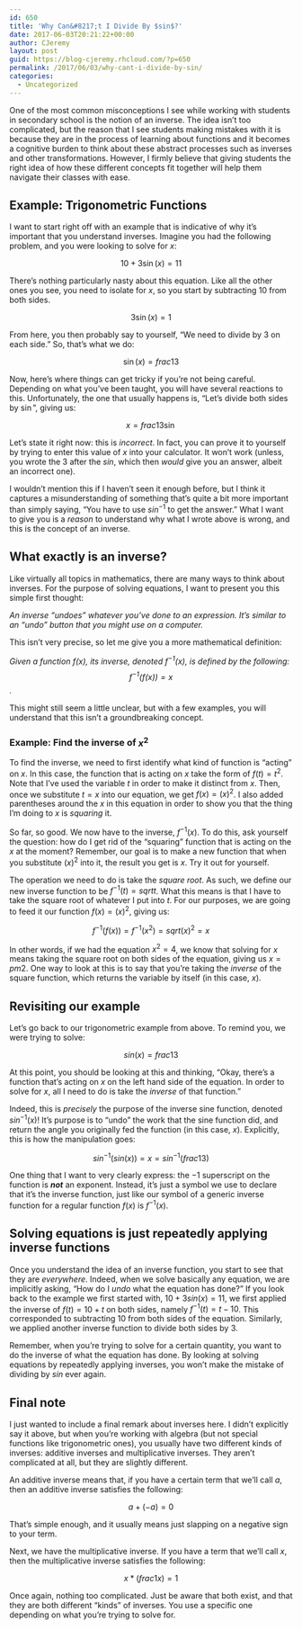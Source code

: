 ```yaml
---
id: 650
title: 'Why Can&#8217;t I Divide By $sin$?'
date: 2017-06-03T20:21:22+00:00
author: CJeremy
layout: post
guid: https://blog-cjeremy.rhcloud.com/?p=650
permalink: /2017/06/03/why-cant-i-divide-by-sin/
categories:
  - Uncategorized
---
```

One of the most common misconceptions I see while working with students in secondary school is the notion of an inverse. The idea isn&#8217;t too complicated, but the reason that I see students making mistakes with it is because they are in the process of learning about functions and it becomes a cognitive burden to think about these abstract processes such as inverses and other transformations. However, I firmly believe that giving students the right idea of how these different concepts fit together will help them navigate their classes with ease.

## Example: Trigonometric Functions

I want to start right off with an example that is indicative of why it&#8217;s important that you understand inverses. Imagine you had the following problem, and you were looking to solve for $x$:

$$10+3\sin(x) = 11$$

There&#8217;s nothing particularly nasty about this equation. Like all the other ones you see, you need to isolate for $x$, so you start by subtracting $10$ from both sides.

$$3\sin(x)=1$$

From here, you then probably say to yourself, &#8220;We need to divide by $3$ on each side.&#8221; So, that&#8217;s what we do:

$$\sin(x)=frac{1}{3}$$

Now, here&#8217;s where things can get tricky if you&#8217;re not being careful. Depending on what you&#8217;ve been taught, you will have several reactions to this. Unfortunately, the one that usually happens is, &#8220;Let&#8217;s divide both sides by $\sin$&#8221;, giving us:

$$x=frac{1}{3\sin}$$

Let&#8217;s state it right now: this is _incorrect_. In fact, you can prove it to yourself by trying to enter this value of $x$ into your calculator. It won&#8217;t work (unless, you wrote the $3$ after the $sin$, which then _would_ give you an answer, albeit an incorrect one).

I wouldn&#8217;t mention this if I haven&#8217;t seen it enough before, but I think it captures a misunderstanding of something that&#8217;s quite a bit more important than simply saying, &#8220;You have to use $sin^{-1}$ to get the answer.&#8221; What I want to give you is a _reason_ to understand why what I wrote above is wrong, and this is the concept of an inverse.

## What exactly is an inverse?

Like virtually all topics in mathematics, there are many ways to think about inverses. For the purpose of solving equations, I want to present you this simple first thought:

_An inverse &#8220;undoes&#8221; whatever you&#8217;ve done to an expression. It&#8217;s similar to an &#8220;undo&#8221; button that you might use on a computer._

This isn&#8217;t very precise, so let me give you a more mathematical definition:

_Given a function $f(x)$, its inverse, denoted $f^{-1}(x)$, is defined by the following: $$f^{-1}(f(x))=x$$._

This might still seem a little unclear, but with a few examples, you will understand that this isn&#8217;t a groundbreaking concept.

### Example: Find the inverse of $x^2$

To find the inverse, we need to first identify what kind of function is &#8220;acting&#8221; on $x$. In this case, the function that is acting on $x$ take the form of $f(t)=t^2$. Note that I&#8217;ve used the variable $t$ in order to make it distinct from $x$. Then, once we substitute $t=x$ into our equation, we get $f(x)=(x)^2$. I also added parentheses around the $x$ in this equation in order to show you that the thing I&#8217;m doing to $x$ is _squaring_ it.

So far, so good. We now have to the inverse, $f^{-1}(x)$. To do this, ask yourself the question: how do I get rid of the &#8220;squaring&#8221; function that is acting on the $x$ at the moment? Remember, our goal is to make a new function that when you substitute $(x)^2$ into it, the result you get is $x$. Try it out for yourself.

The operation we need to do is take the _square root_. As such, we define our new inverse function to be $f^{-1}(t)=sqrt{t}$. What this means is that I have to take the square root of whatever I put into $t$. For our purposes, we are going to feed it our function $f(x)=(x)^2$, giving us:

$$f^{-1}(f(x))=f^{-1}(x^2)=sqrt{(x)^2}=x$$

In other words, if we had the equation $x^2=4$, we know that solving for $x$ means taking the square root on both sides of the equation, giving us $x=pm 2$. One way to look at this is to say that you&#8217;re taking the _inverse_ of the square function, which returns the variable by itself (in this case, $x$).

## Revisiting our example

Let&#8217;s go back to our trigonometric example from above. To remind you, we were trying to solve:

$$sin(x)=frac{1}{3}$$

At this point, you should be looking at this and thinking, &#8220;Okay, there&#8217;s a function that&#8217;s acting on $x$ on the left hand side of the equation. In order to solve for $x$, all I need to do is take the _inverse_ of that function.&#8221;

Indeed, this is _precisely_ the purpose of the inverse sine function, denoted $sin^{-1}(x)$! It&#8217;s purpose is to &#8220;undo&#8221; the work that the sine function did, and return the angle you originally fed the function (in this case, $x$). Explicitly, this is how the manipulation goes:

$$sin^{-1}(sin(x))=x=sin^{-1}(frac{1}{3})$$

One thing that I want to very clearly express: the $-1$ superscript on the function is **_not_** an exponent. Instead, it&#8217;s just a symbol we use to declare that it&#8217;s the inverse function, just like our symbol of a generic inverse function for a regular function $f(x)$ is $f^{-1}(x)$.

## Solving equations is just repeatedly applying inverse functions

Once you understand the idea of an inverse function, you start to see that they are _everywhere_. Indeed, when we solve basically any equation, we are implicitly asking, &#8220;How do I _undo_ what the equation has done?&#8221; If you look back to the example we first started with, $10+3sin(x) = 11$, we first applied the inverse of $f(t)=10+t$ on both sides, namely $f^{-1}(t)=t-10$. This corresponded to subtracting $10$ from both sides of the equation. Similarly, we applied another inverse function to divide both sides by $3$.

Remember, when you&#8217;re trying to solve for a certain quantity, you want to do the inverse of what the equation has done. By looking at solving equations by repeatedly applying inverses, you won&#8217;t make the mistake of dividing by $sin$ ever again.

## Final note

I just wanted to include a final remark about inverses here. I didn&#8217;t explicitly say it above, but when you&#8217;re working with algebra (but not special functions like trigonometric ones), you usually have two different kinds of inverses: additive inverses and multiplicative inverses. They aren&#8217;t complicated at all, but they are slightly different.

An additive inverse means that, if you have a certain term that we&#8217;ll call $a$, then an additive inverse satisfies the following:

$$a+(-a) = 0$$

That&#8217;s simple enough, and it usually means just slapping on a negative sign to your term.

Next, we have the multiplicative inverse. If you have a term that we&#8217;ll call $x$, then the multiplicative inverse satisfies the following:

$$x*(frac{1}{x})=1$$

Once again, nothing too complicated. Just be aware that both exist, and that they are both different &#8220;kinds&#8221; of inverses. You use a specific one depending on what you&#8217;re trying to solve for.
